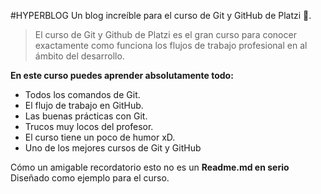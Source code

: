 #HYPERBLOG
Un blog increíble para el curso de Git y GitHub de Platzi 💚.

> El curso de Git y Github de Platzi es el gran curso para conocer exactamente como funciona los flujos de trabajo profesional en al ámbito del desarrollo.

**En este curso puedes aprender absolutamente todo:**

- Todos los comandos de Git.
- El flujo de trabajo en GitHub.
- Las buenas prácticas con Git.
- Trucos muy locos del profesor.
- El curso tiene un poco de humor xD.
- Uno de los mejores cursos de Git y GitHub

Cómo un amigable recordatorio esto no es un **Readme.md en serio** Diseñado como ejemplo para el curso.
